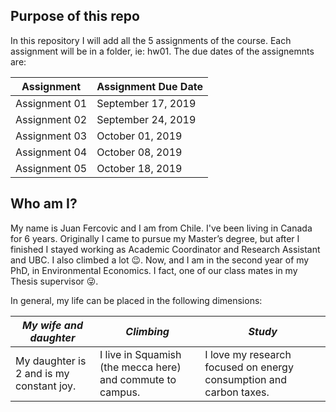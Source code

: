 ## Purpose of this repo
In this repository I will add all the 5 assignments of the course. Each assignment will be in a folder, ie: hw01. The due dates of the assignemnts are:

| Assignment	| Assignment Due Date |
| ----------- | ------------------- |
| Assignment 01 |	September 17, 2019 |
| Assignment 02 |	September 24, 2019 |
| Assignment 03 |	October 01, 2019 |
| Assignment 04 |	October 08, 2019 |
| Assignment 05 |	October 18, 2019 |
## Who am I?
My name is Juan Fercovic and I am from Chile. I've been living in Canada for 6 years. Originally I came to pursue my Master’s degree, but after I finished I stayed working as Academic Coordinator and Research Assistant and UBC. I also climbed a lot :wink:. Now, and I am in the second year of my PhD, in Environmental Economics. I fact, one of our class mates in my Thesis supervisor :stuck_out_tongue_winking_eye:.

In general, my life can be placed in the following dimensions:

|*My wife and daughter* | *Climbing* | *Study* |
| --------------------- | ---------- | ------- |
| My daughter is 2 and is my constant joy. | I live in Squamish (the mecca here) and commute to campus. | I love my research focused on energy consumption and carbon taxes. |


